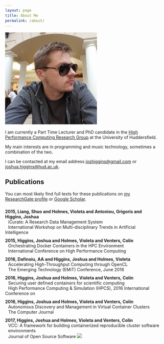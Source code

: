 ```yaml
---
layout: page
title: About Me
permalink: /about/
---
```


<img src="/assets/images/me.jpg" width="300px"/>

I am currently a Part Time Lecturer and PhD candidate in the [High Performance Computing Research Group](http://hpc.hud.ac.uk/) at the University of Huddersfield.

My main interests are in programming and music technology, sometimes a combination of the two.

I can be contacted at my email address joshiggins@gmail.com or joshua.higgins@hud.ac.uk.

## Publications

You can most likely find full texts for these publications on [my ResearchGate profile](https://www.researchgate.net/profile/Joshua_Higgins) or [Google Scholar](https://scholar.google.co.uk/citations?user=YQVz-LkAAAAJ&hl=en).

<div id="bibtex_display">
<div class="" style=""><div class="" style="font-weight: bold;padding-top:10px;">
  <span class="">
    <span class="year">2015</span>, 
  </span>
  <span class="author">Liang, Shuo and Holmes, Violeta and Antoniou, Grigoris and Higgins, Joshua</span>
  
</div>
<div style="margin-left: 10px;">
  <span class="title">iCurate: A Research Data Management System</span>
</div>

<span style="margin-left: 10px; margin-bottom:5px;" class="">
    <span class="booktitle">International Workshop on Multi-disciplinary Trends in Artificial Intelligence</span>
  </span>
</div><div class="" style=""><div class="" style="font-weight: bold;padding-top:10px;">
  <span class="">
    <span class="year">2015</span>, 
  </span>
  <span class="author">Higgins, Joshua and Holmes, Violeta and Venters, Colin</span>
  
</div>
<div style="margin-left: 10px;">
  <span class="title">Orchestrating Docker Containers in the HPC Environment</span>
</div>

<span style="margin-left: 10px; margin-bottom:5px;" class="">
    <span class="booktitle">International Conference on High Performance Computing</span>
  </span>
</div><div class="" style=""><div class="" style="font-weight: bold;padding-top:10px;">
  <span class="">
    <span class="year">2016</span>, 
  </span>
  <span class="author">Dafinoiu, AA and Higgins, Joshua and Holmes, Violeta</span>
  
</div>
<div style="margin-left: 10px;">
  <span class="title">Accelerating High-Throughput Computing through OpenCL</span>
</div>
<span style="margin-left: 10px; margin-bottom:5px;" class="">
    <span class="booktitle">The Emerging Technology (EMiT) Conference, June 2016</span>
  </span>

</div><div class="" style=""><div class="" style="font-weight: bold;padding-top:10px;">
  <span class="">
    <span class="year">2016</span>, 
  </span>
  <span class="author">Higgins, Joshua and Holmes, Violeta and Venters, Colin</span>
  
</div>
<div style="margin-left: 10px;">
  <span class="title">Securing user defined containers for scientific computing</span>
</div>

<span style="margin-left: 10px; margin-bottom:5px;" class="">
    <span class="booktitle">High Performance Computing &amp; Simulation (HPCS), 2016 International Conference on</span>
  </span>
</div><div class="" style=""><div class="" style="font-weight: bold;padding-top:10px;">
  <span class="">
    <span class="year">2016</span>, 
  </span>
  <span class="author">Higgins, Joshua and Holmes, Violeta and Venters, Colin</span>
  
</div>
<div style="margin-left: 10px;">
  <span class="title">Autonomous Discovery and Management in Virtual Container Clusters</span>
</div>
<span style="margin-left: 10px; margin-bottom:5px;" class="">
    <span class="journal">The Computer Journal</span>
  </span>

</div>

<div class="" style=""><div class="" style="font-weight: bold;padding-top:10px;">
  <span class="">
    <span class="year">2017</span>, 
  </span>
  <span class="author">Higgins, Joshua and Holmes, Violeta and Venters, Colin</span>
  
</div>
<div style="margin-left: 10px;">
  <span class="title">VCC: A framework for building containerized reproducible cluster software environments</span>
</div>
<span style="margin-left: 10px; margin-bottom:5px;" class="">
    <span class="journal">Journal of Open Source Software</span> <a href="http://dx.doi.org/10.21105/joss.00208"><img src="http://joss.theoj.org/papers/10.21105/joss.00208/status.svg" /></a>
  </span>

</div>